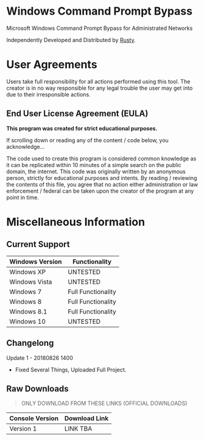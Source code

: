 # Windows Command Prompt Bypass
Microsoft Windows Command Prompt Bypass for Administrated Networks

Independently Developed and Distributed by [Rusty](https://www.github.com/RHQ-Rusty).

# User Agreements
Users take full responsibility for all actions performed using this tool.
The creator is in no way responsible for any legal trouble the user may get into due to their irresponsible actions.

## End User License Agreement (EULA)
**This program was created for strict educational purposes.**

If scrolling down or reading any of the content / code below, you acknowledge...



The code used to create this program is considered common knowledge as it can be replicated within 10
minutes of a simple search on the public domain, the internet. This code was
originally written by an anonymous person, strictly for educational purposes and
intents. By reading / reviewing the contents of this file, you agree that no action
either administration or law enforcement / federal can be taken upon the creator
of the program at any point in time.

# Miscellaneous Information

## Current Support

| Windows Version | Functionality |
|---------|----------|
| Windows XP  | UNTESTED |
| Windows Vista  | UNTESTED |
| Windows 7  | Full Functionality |
| Windows 8 | Full Functionality |
| Windows 8.1  | Full Functionality |
| Windows 10  | UNTESTED |

## Changelong

Update 1 - 20180826 1400
* Fixed Several Things, Uploaded Full Project.

## Raw Downloads

> ONLY DOWNLOAD FROM THESE LINKS (OFFICIAL DOWNLOADS)

| Console Version | Download Link |
|---------|----------|
| Version 1  | LINK TBA  |
